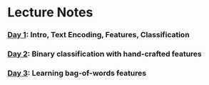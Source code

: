 # Lecture Notes

### [Day 1](day1.qmd): Intro, Text Encoding, Features, Classification
### [Day 2](day2.qmd): Binary classification with hand-crafted features
### [Day 3](day3.qmd): Learning bag-of-words features
